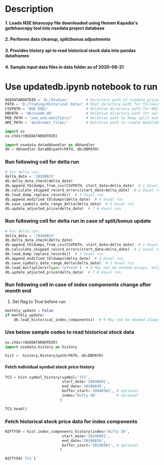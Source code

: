 # Description
#### 1. Loads NSE bhavcopy file downloaded using Hemen Kapadia's getbhavcopy tool into nsedata project database
#### 2. Performs data cleanup, split/bonus adjustments
#### 3. Provides history api to read historical stock data into pandas dataframes
#### 4. Sample input data files in data folder as of 2020-08-21

# Use updatedb.ipynb notebook to run


```python
NSEDATAROOTDIR = 'D:/Studies'        # Directory path of nsedata project folder
PATH = 'D:/Trading/Historical Data/' # Root directory path for following directories
CSVPATH = 'NSE EOD/'                 # Relative directory path for NSE bhavcopy historical files
DBPATH = 'db/nsedb.db'               # Relative directory path for sqlite database to store data
MOD_PATH = 'nse_eod_modifiers/'      # Relative path to keep split and other data downloaded from NSE website
AMI_PATH = 'amibroker_files/'        # Relative path to create Amibroker files - Not tested
```


```python
import os
os.chdir(NSEDATAROOTDIR)
```


```python
import nsedata.datadbhandler as dbhandler
db = dbhandler.DataDB(path=PATH, db=DBPATH)
```

### Run following cell for delta run


```python
# For delta run:
delta_date = '20200821'
db.delta_date_check(delta_date)
db.append_tbldumps_from_csv(CSVPATH, start_date=delta_date)  # 1 Usual run
db.calculate_skipped_record_errors(start_date=delta_date)  # 2 Usual run
db.load_dump_replace_records()  # 3 Usual run
db.append_modified_tbldumps(delta_date)  # 4 Usual run
db.save_symbols_date_range_delta(delta_date)  # 5 Usual run
db.update_adjusted_price(delta_date)  # 7 # Usual run
```

### Run following cell for delta run in case of split/bonus update


```python
# For delta run:
delta_date = '20200815'
db.delta_date_check(delta_date)
db.append_tbldumps_from_csv(CSVPATH, start_date=delta_date)  # 1 Usual run
db.calculate_skipped_record_errors(start_date=delta_date)  # 2 Usual run
db.load_dump_replace_records()  # 3 Usual run
db.append_modified_tbldumps(delta_date)  # 4 Usual run
db.save_symbols_date_range_delta(delta_date)  # 5 Usual run
db.load_multipliers(type='refresh')  # 6 May not be needed always, only on corporate actions
db.update_adjusted_price(delta_date)  # 7 # Usual run
```

### Run following cell in case of index components change after month end
1. Set flag to True before run


```python
monthly_update = False
if monthly_update:
    db.load_historical_index_components()  # 8 May not be needed always, after month-end
```

### Use below sample codes to read historical stock data


```python
os.chdir(NSEDATAROOTDIR)
import nsedata.history as history

hist =  history.History(path=PATH, db=DBPATH)
```

#### Fetch individual symbol stock price history


```python
TCS = hist.symbol_history(symbol='TCS',
                          start_date='20040801',
                          end_date='20200820',
                          buffer_start='20040301', # optional
                          index='Nifty 50'         # optional
                         )
```


```python
TCS.head()
```

### Fetch historical stock price data for index components


```python
NIFTY50 = hist.index_components_history(index='Nifty 50',
                          start_date='20190801',
                          end_date='20190820',
                          buffer_start='20190301', # optional
                         )
```


```python
NIFTY50['TCS']
```
